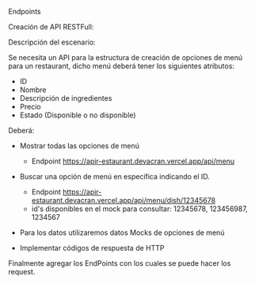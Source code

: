 Endpoints

Creación de API RESTFull:

Descripción del escenario:

Se necesita un API para la estructura de creación de opciones de menú para un restaurant, dicho menú deberá tener los siguientes atributos:

- ID
- Nombre
- Descripción de ingredientes
- Precio
- Estado (Disponible o no disponible)

Deberá:

- Mostrar todas las opciones de menú

  - Endpoint https://apir-estaurant.devacran.vercel.app/api/menu

- Buscar una opción de menú en específica indicando el ID.

  - Endpoint https://apir-estaurant.devacran.vercel.app/api/menu/dish/12345678
  - id's disponibles en el mock para consultar: 12345678, 123456987, 1234567

- Para los datos utilizaremos datos Mocks de opciones de menú

- Implementar códigos de respuesta de HTTP

Finalmente agregar los EndPoints con los cuales se puede hacer los request.
